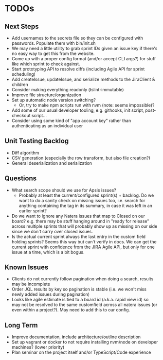 # TODOs

## Next Steps
- Add usernames to the secrets file so they can be configured with passwords.  Populate them with bin/init.sh
- We may need a little utility to grab sprint IDs given an issue key if there's no easy way to get this from the website.
- Come up with a proper config format (and/or accept CLI args?) for stuff like which sprint to check against.  
- Start prototyping API to resolve diffs (including Agile API for sprint scheduling)
- Add createIssue, updateIssue, and serialize methods to the JiraClient & children
- Consider making everything readonly (tslint-immutable)
- Improve file structure/organization
- Set up automatic node version switching?
    - Or, try to make npm scripts run with nvm (note: seems impossible)?
- Add some of our usual developer tooling, e.g. githooks, init script, post-checkout script...
- Consider using some kind of "app account key" rather than authenticating as an individual user

## Unit Testing Backlog
- Diff algorithm
- CSV generation (especially the row transform, but also file creation?)
- General deserialization and serialization

## Questions
- What search scope should we use for Apsis issues?
    - Probably at least the current/configured sprint(s) + backlog.  Do we want to do a sanity check on missing issues too, i.e. search for anything containing the tag in its summary, in case it was left in an earlier sprint?
- Do we want to ignore any Natera issues that map to Closed on our board? e.g. there may be stuff hanging around in "ready for release" across multiple sprints that will probably show up as missing on our side since we don't carry over closed issues.
- Is the actual current sprint always the last entry in the custom field holding sprints?  Seems this way but can't verify in docs.  We can get the current sprint with confidence from the JIRA Agile API, but only for one issue at a time, which is a bit bogus.

## Known Issues
- Clients do not currently follow pagination when doing a search, results may be incomplete
- Order JQL results by key so pagination is stable (i.e. we won't miss newly added issues during pagination)
- Looks like agile estimate is tied to a board id (a.k.a. rapid view id) so may not be resolved to the same customfield across all natera issues (or even within a project?).  May need to add this to our config.

## Long Term
- Improve documentation, include architecture/outline description
- Set up vagrant or docker to not require installing nvm/node on developer machines? (lower priority)
- Plan seminar on the project itself and/or TypeScript/Code experience
